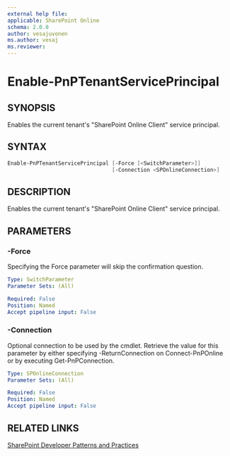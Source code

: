 ```yaml
---
external help file:
applicable: SharePoint Online
schema: 2.0.0
author: vesajuvonen
ms.author: vesaj
ms.reviewer:
---
```

# Enable-PnPTenantServicePrincipal

## SYNOPSIS
Enables the current tenant's "SharePoint Online Client" service principal.

## SYNTAX 

```powershell
Enable-PnPTenantServicePrincipal [-Force [<SwitchParameter>]]
                                 [-Connection <SPOnlineConnection>]
```

## DESCRIPTION
Enables the current tenant's "SharePoint Online Client" service principal.

## PARAMETERS

### -Force
Specifying the Force parameter will skip the confirmation question.

```yaml
Type: SwitchParameter
Parameter Sets: (All)

Required: False
Position: Named
Accept pipeline input: False
```

### -Connection
Optional connection to be used by the cmdlet. Retrieve the value for this parameter by either specifying -ReturnConnection on Connect-PnPOnline or by executing Get-PnPConnection.

```yaml
Type: SPOnlineConnection
Parameter Sets: (All)

Required: False
Position: Named
Accept pipeline input: False
```

## RELATED LINKS

[SharePoint Developer Patterns and Practices](http://aka.ms/sppnp)
